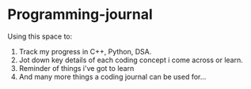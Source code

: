 # Programming-journal

Using this space to:
1) Track my progress in C++, Python, DSA.
2) Jot down key details of each coding
concept i come across or learn.
3) Reminder of things i've got to learn 
4) And many more things a coding journal can be used for...

